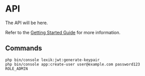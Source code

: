 # API

The API will be here.

Refer to the [Getting Started Guide](https://api-platform.com/docs/distribution) for more information.

## Commands
```
php bin/console lexik:jwt:generate-keypair
php bin/console app:create-user user@example.com password123 ROLE_ADMIN
```
 
